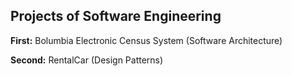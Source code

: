 ## Projects of Software Engineering

**First:** Bolumbia Electronic Census System (Software Architecture)

**Second:** RentalCar (Design Patterns)
